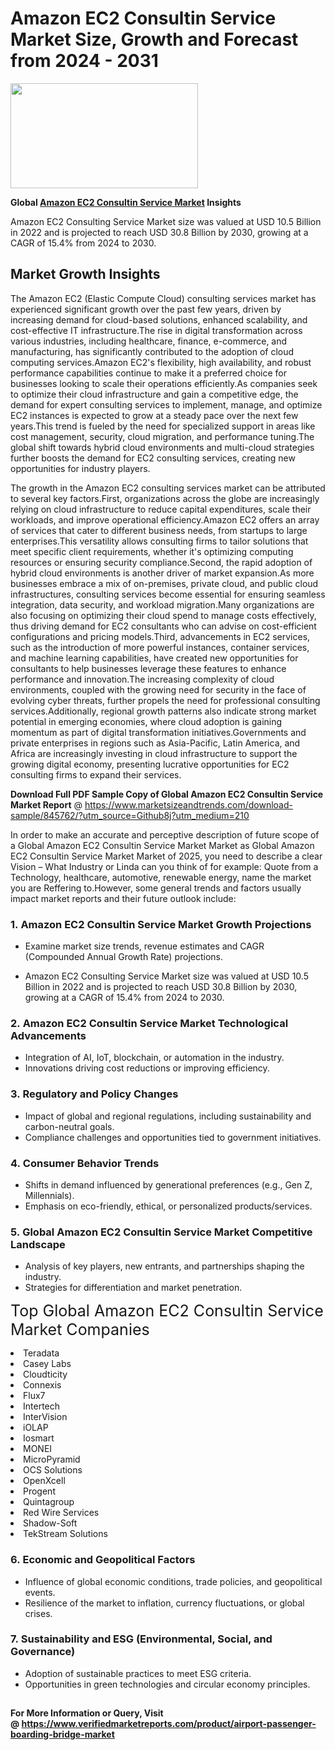 <H1>Amazon EC2 Consultin Service Market Size, Growth and Forecast from 2024 - 2031</H1><img class="aligncenter size-medium wp-image-584254" src="https://thirdeyenews.in/wp-content/uploads/2024/09/Global-Market-Research-300x168.jpeg" alt="" width="300" height="168" /><p><strong>Global&nbsp;<a href="https://www.marketsizeandtrends.com/download-sample/845762/?utm_source=Github8j?utm_medium=210">Amazon EC2 Consultin Service Market</a> Insights</strong></p><p>Amazon EC2 Consulting Service Market size was valued at USD 10.5 Billion in 2022 and is projected to reach USD 30.8 Billion by 2030, growing at a CAGR of 15.4% from 2024 to 2030.</p><p><h2>Market Growth Insights</h2> <p>The Amazon EC2 (Elastic Compute Cloud) consulting services market has experienced significant growth over the past few years, driven by increasing demand for cloud-based solutions, enhanced scalability, and cost-effective IT infrastructure.The rise in digital transformation across various industries, including healthcare, finance, e-commerce, and manufacturing, has significantly contributed to the adoption of cloud computing services.Amazon EC2's flexibility, high availability, and robust performance capabilities continue to make it a preferred choice for businesses looking to scale their operations efficiently.As companies seek to optimize their cloud infrastructure and gain a competitive edge, the demand for expert consulting services to implement, manage, and optimize EC2 instances is expected to grow at a steady pace over the next few years.This trend is fueled by the need for specialized support in areas like cost management, security, cloud migration, and performance tuning.The global shift towards hybrid cloud environments and multi-cloud strategies further boosts the demand for EC2 consulting services, creating new opportunities for industry players.</p> <p>The growth in the Amazon EC2 consulting services market can be attributed to several key factors.First, organizations across the globe are increasingly relying on cloud infrastructure to reduce capital expenditures, scale their workloads, and improve operational efficiency.Amazon EC2 offers an array of services that cater to different business needs, from startups to large enterprises.This versatility allows consulting firms to tailor solutions that meet specific client requirements, whether it's optimizing computing resources or ensuring security compliance.Second, the rapid adoption of hybrid cloud environments is another driver of market expansion.As more businesses embrace a mix of on-premises, private cloud, and public cloud infrastructures, consulting services become essential for ensuring seamless integration, data security, and workload migration.Many organizations are also focusing on optimizing their cloud spend to manage costs effectively, thus driving demand for EC2 consultants who can advise on cost-efficient configurations and pricing models.Third, advancements in EC2 services, such as the introduction of more powerful instances, container services, and machine learning capabilities, have created new opportunities for consultants to help businesses leverage these features to enhance performance and innovation.The increasing complexity of cloud environments, coupled with the growing need for security in the face of evolving cyber threats, further propels the need for professional consulting services.Additionally, regional growth patterns also indicate strong market potential in emerging economies, where cloud adoption is gaining momentum as part of digital transformation initiatives.Governments and private enterprises in regions such as Asia-Pacific, Latin America, and Africa are increasingly investing in cloud infrastructure to support the growing digital economy, presenting lucrative opportunities for EC2 consulting firms to expand their services.<p><span class=""><strong>Download Full PDF Sample Copy of Global Amazon EC2 Consultin Service Market Report</strong> @ <a href="https://www.marketsizeandtrends.com/download-sample/845762/?utm_source=Github8j?utm_medium=210" target="_blank">https://www.marketsizeandtrends.com/download-sample/845762/?utm_source=Github8j?utm_medium=210</a></span></p><p>In order to make an accurate and perceptive description of future scope of a Global&nbsp;Amazon EC2 Consultin Service Market Market as Global&nbsp;Amazon EC2 Consultin Service Market Market of 2025, you need to describe a clear Vision &ndash; What Industry or Linda can you think of for example: Quote from a Technology, healthcare, automotive, renewable energy, name the market you are Reffering to.However, some general trends and factors usually impact market reports and their future outlook include:</p><h3>1.&nbsp;<strong>Amazon EC2 Consultin Service Market Growth Projections</strong></h3><ul><li>Examine market size trends, revenue estimates and CAGR (Compounded Annual Growth Rate) projections.</li><li><p>Amazon EC2 Consulting Service Market size was valued at USD 10.5 Billion in 2022 and is projected to reach USD 30.8 Billion by 2030, growing at a CAGR of 15.4% from 2024 to 2030.</p></li></ul><h3>2.&nbsp;<strong>Amazon EC2 Consultin Service Market Technological Advancements</strong></h3><ul><li>Integration of AI, IoT, blockchain, or automation in the industry.</li><li>Innovations driving cost reductions or improving efficiency.</li></ul><h3>3.&nbsp;<strong>Regulatory and Policy Changes</strong></h3><ul><li>Impact of global and regional regulations, including sustainability and carbon-neutral goals.</li><li>Compliance challenges and opportunities tied to government initiatives.</li></ul><h3>4.&nbsp;<strong>Consumer Behavior Trends</strong></h3><ul><li>Shifts in demand influenced by generational preferences (e.g., Gen Z, Millennials).</li><li>Emphasis on eco-friendly, ethical, or personalized products/services.</li></ul><h3>5.&nbsp;<strong>Global Amazon EC2 Consultin Service Market Competitive Landscape</strong></h3><ul><li>Analysis of key players, new entrants, and partnerships shaping the industry.</li><li>Strategies for differentiation and market penetration.</li></ul><p data-pm-slice="1 1 []"><span style="color: inherit; font-family: inherit; font-size: 25px;">Top Global Amazon EC2 Consultin Service Market Companies</span></p><div class="" data-test-id=""><p><li>Teradata</li><li> Casey Labs</li><li> Cloudticity</li><li> Connexis</li><li> Flux7</li><li> Intertech</li><li> InterVision</li><li> iOLAP</li><li> Iosmart</li><li> MONEI</li><li> MicroPyramid</li><li> OCS Solutions</li><li> OpenXcell</li><li> Progent</li><li> Quintagroup</li><li> Red Wire Services</li><li> Shadow-Soft</li><li> TekStream Solutions</li></p></div><h3>6.&nbsp;<strong>Economic and Geopolitical Factors</strong></h3><ul><li>Influence of global economic conditions, trade policies, and geopolitical events.</li><li>Resilience of the market to inflation, currency fluctuations, or global crises.</li></ul><h3>7.&nbsp;<strong>Sustainability and ESG (Environmental, Social, and Governance)</strong></h3><ul><li>Adoption of sustainable practices to meet ESG criteria.</li><li>Opportunities in green technologies and circular economy principles.</li></ul><h2><strong style="font-size: 14px;">For More Information or Query, Visit @&nbsp;</strong><a style="background-color: #ffffff; font-size: 14px;" href="https://www.marketsizeandtrends.com/report/amazon-ec2-consultin-service-market/" target="_blank">https://www.verifiedmarketreports.com/product/airport-passenger-boarding-bridge-market</a></h2>
